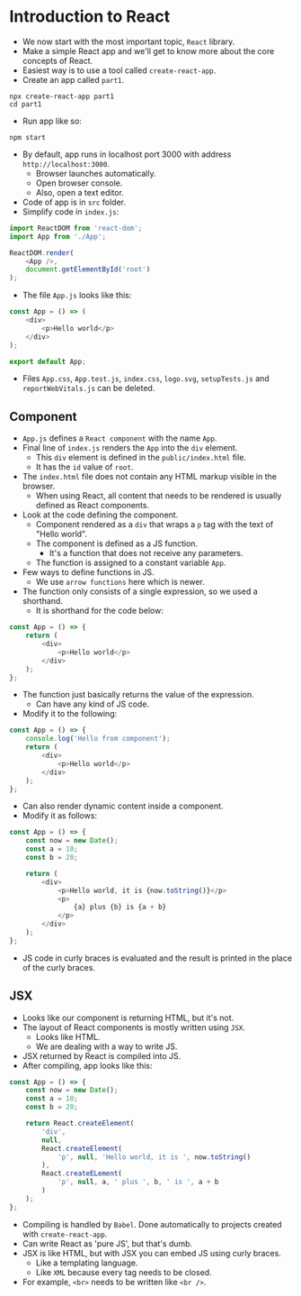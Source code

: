 # Introduction to React
- We now start with the most important topic, `React` library.
- Make a simple React app and we'll get to know more about the core concepts of React.
- Easiest way is to use a tool called `create-react-app`.
- Create an app called `part1`.
```
npx create-react-app part1
cd part1
```
- Run app like so:
```
npm start
```
- By default, app runs in localhost port 3000 with address `http://localhost:3000`.
    - Browser launches automatically.
    - Open browser console.
    - Also, open a text editor.
- Code of app is in `src` folder.
- Simplify code in `index.js`:
```javascript
import ReactDOM from 'react-dom';
import App from './App';

ReactDOM.render(
    <App />,
    document.getElementById('root')
);
```
- The file `App.js` looks like this:
```javascript
const App = () => (
    <div>
        <p>Hello world</p>
    </div>
);

export default App;
```
- Files `App.css`, `App.test.js`, `index.css`, `logo.svg`, `setupTests.js` and `reportWebVitals.js` can be deleted.


## Component
- `App.js` defines a `React component` with the name `App`.
- Final line of `index.js` renders the `App` into the `div` element.
    - This `div` element is defined in the `public/index.html` file.
    - It has the `id` value of `root`.
- The `index.html` file does not contain any HTML markup visible in the browser.
    - When using React, all content that needs to be rendered is usually defined as React components.
- Look at the code defining the component.
    - Component rendered as a `div` that wraps a `p` tag with the text of "Hello world".
    - The component is defined as a JS function.
        - It's a function that does not receive any parameters.
    - The function is assigned to a constant variable `App`.
- Few ways to define functions in JS.
    - We use `arrow functions` here which is newer.
- The function only consists of a single expression, so we used a shorthand.
    - It is shorthand for the code below:
```javascript
const App = () => {
    return (
        <div>
            <p>Hello world</p>
        </div>
    );
};
```
- The function just basically returns the value of the expression.
    - Can have any kind of JS code.
- Modify it to the following:
```javascript
const App = () => {
    console.log('Hello from component');
    return (
        <div>
            <p>Hello world</p>
        </div>
    );
};
```
- Can also render dynamic content inside a component.
- Modify it as follows:
```javascript
const App = () => {
    const now = new Date();
    const a = 10;
    const b = 20;

    return (
        <div>
            <p>Hello world, it is {now.toString()}</p>
            <p>
                {a} plus {b} is {a + b}
            </p>
        </div>
    );
};
```
- JS code in curly braces is evaluated and the result is printed in the place of the curly braces.


## JSX
- Looks like our component is returning HTML, but it's not.
- The layout of React components is mostly written using `JSX`.
    - Looks like HTML.
    - We are dealing with a way to write JS.
- JSX returned by React is compiled into JS.
- After compiling, app looks like this:
```javascript
const App = () => {
    const now = new Date();
    const a = 10;
    const b = 20;

    return React.createElement(
        'div',
        null,
        React.createElement(
            'p', null, 'Hello world, it is ', now.toString()
        ),
        React.createELement(
            'p', null, a, ' plus ', b, ' is ', a + b
        )
    );
};
```
- Compiling is handled by `Babel`. Done automatically to projects created with `create-react-app`.
- Can write React as 'pure JS', but that's dumb.
- JSX is like HTML, but with JSX you can embed JS using curly braces.
    - Like a templating language.
    - Like `XML` because every tag needs to be closed.
- For example, `<br>` needs to be written like `<br />`.


